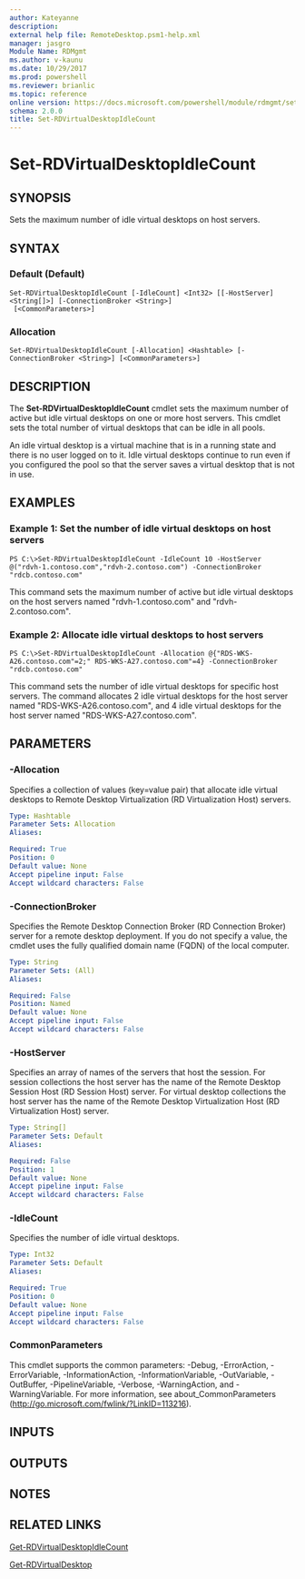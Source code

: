```yaml
---
author: Kateyanne
description:
external help file: RemoteDesktop.psm1-help.xml
manager: jasgro
Module Name: RDMgmt
ms.author: v-kaunu
ms.date: 10/29/2017
ms.prod: powershell
ms.reviewer: brianlic
ms.topic: reference
online version: https://docs.microsoft.com/powershell/module/rdmgmt/set-rdvirtualdesktopidlecount?view=windowsserver2012r2-ps&wt.mc_id=ps-gethelp
schema: 2.0.0
title: Set-RDVirtualDesktopIdleCount
---
```


# Set-RDVirtualDesktopIdleCount

## SYNOPSIS
Sets the maximum number of idle virtual desktops on host servers.

## SYNTAX

### Default (Default)
```
Set-RDVirtualDesktopIdleCount [-IdleCount] <Int32> [[-HostServer] <String[]>] [-ConnectionBroker <String>]
 [<CommonParameters>]
```

### Allocation
```
Set-RDVirtualDesktopIdleCount [-Allocation] <Hashtable> [-ConnectionBroker <String>] [<CommonParameters>]
```

## DESCRIPTION
The **Set-RDVirtualDesktopIdleCount** cmdlet sets the maximum number of active but idle virtual desktops on one or more host servers.
This cmdlet sets the total number of virtual desktops that can be idle in all pools.

An idle virtual desktop is a virtual machine that is in a running state and there is no user logged on to it.
Idle virtual desktops continue to run even if you configured the pool so that the server saves a virtual desktop that is not in use.

## EXAMPLES

### Example 1: Set the number of idle virtual desktops on host servers
```
PS C:\>Set-RDVirtualDesktopIdleCount -IdleCount 10 -HostServer @("rdvh-1.contoso.com","rdvh-2.contoso.com") -ConnectionBroker "rdcb.contoso.com"
```

This command sets the maximum number of active but idle virtual desktops on the host servers named "rdvh-1.contoso.com" and "rdvh-2.contoso.com".

### Example 2: Allocate idle virtual desktops to host servers
```
PS C:\>Set-RDVirtualDesktopIdleCount -Allocation @{"RDS-WKS-A26.contoso.com"=2;" RDS-WKS-A27.contoso.com"=4} -ConnectionBroker "rdcb.contoso.com"
```

This command sets the number of idle virtual desktops for specific host servers.
The command allocates 2 idle virtual desktops for the host server named "RDS-WKS-A26.contoso.com", and 4 idle virtual desktops for the host server named "RDS-WKS-A27.contoso.com".

## PARAMETERS

### -Allocation
Specifies a collection of values (key=value pair) that allocate idle virtual desktops to Remote Desktop Virtualization (RD Virtualization Host) servers.

```yaml
Type: Hashtable
Parameter Sets: Allocation
Aliases:

Required: True
Position: 0
Default value: None
Accept pipeline input: False
Accept wildcard characters: False
```

### -ConnectionBroker
Specifies the Remote Desktop Connection Broker (RD Connection Broker) server for a remote desktop deployment.
If you do not specify a value, the cmdlet uses the fully qualified domain name (FQDN) of the local computer.

```yaml
Type: String
Parameter Sets: (All)
Aliases:

Required: False
Position: Named
Default value: None
Accept pipeline input: False
Accept wildcard characters: False
```

### -HostServer
Specifies an array of names of the servers that host the session.
For session collections the host server has the name of the Remote Desktop Session Host (RD Session Host) server.
For virtual desktop collections the host server has the name of the Remote Desktop Virtualization Host (RD Virtualization Host) server.

```yaml
Type: String[]
Parameter Sets: Default
Aliases:

Required: False
Position: 1
Default value: None
Accept pipeline input: False
Accept wildcard characters: False
```

### -IdleCount
Specifies the number of idle virtual desktops.

```yaml
Type: Int32
Parameter Sets: Default
Aliases:

Required: True
Position: 0
Default value: None
Accept pipeline input: False
Accept wildcard characters: False
```

### CommonParameters
This cmdlet supports the common parameters: -Debug, -ErrorAction, -ErrorVariable, -InformationAction, -InformationVariable, -OutVariable, -OutBuffer, -PipelineVariable, -Verbose, -WarningAction, and -WarningVariable. For more information, see about_CommonParameters (http://go.microsoft.com/fwlink/?LinkID=113216).

## INPUTS

## OUTPUTS

## NOTES

## RELATED LINKS

[Get-RDVirtualDesktopIdleCount](./Get-RDVirtualDesktopIdleCount.md)

[Get-RDVirtualDesktop](./Get-RDVirtualDesktop.md)

